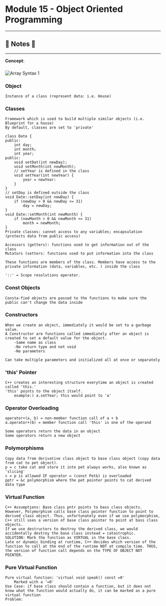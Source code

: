 #  Module 15 - Object Oriented Programming

----
## :notebook: Notes :notebook:
----

**Concept**: 

### 

![Array Syntax 1](https://github.com/Nam-H-Nguyen/NYUTandonBridge2018/blob/master/Week%206%20-%20Array%2C%20String%2C%20Bernoulli%2C%20Expected%20Value/notes/images/array_syntax1.png)

### Object 
    Instance of a class (represent data: i.e. House)
    
### Classes
    Framework which is used to build multiple similar objects (i.e. Blueprint for a house)
    By default, classes are set to 'private'
    
    class Date {
    public: 
        int day;
        int month;
        int year;
    public:
        void setDat(int newDay);
        void setMonth(int newMonth);
        // setYear is defined in the class
        void setYear(int newYear) {
            year = newYear:
        }
    }
    // setDay is defined outside the class
    void Date::setDay(int newDay) {
        if (newDay > 0 && newDay <= 31)
            day = newDay;
    }
    void Date::setMonth(int newMonth) {
        if (newMonth > 0 && newMonth <= 31)
            month = newMonth;
    }
    Private classes: cannot access to any variables; encapsulation (protects data from public access)
    
    Accessors (getters): functions used to get information out of the class
    Mutators (setters: functions used to put information into the class

    These functions are members of the class. Members have access to the private information (data, variables, etc. ) inside the class
    
    '::' = Scope resolutions operator. 

### Const Objects
    Consta-fied objects are passed to the functions to make sure the public can't change the data inside
    
### Constructors
    When we create an object, immediately it would be set to a garbage value. 
    A Constructor are functions called immediately after an object is created to set a default value for the object.
        -Same name as class
        -No return type and not void 
        -No parameters
    
    Can take multiple parameters and initialized all at once or separately
    
### 'this' Pointer
    C++ creates an interesting structure everytime an object is created called 'this.' 
    'this' points to the object itself.
        example:) a.setYear; this would point to 'a' 
        
### Operator Overloading
    operator+(a, b) = non-member function call of a + b
    a.operator+(b) = member function call 'this' is one of the operand
    
    Some operators return the data in an object
    Some operators return a new object

### Polymorphisms
    Copy data from derivative class object to base class object (copy data from cat to pet object).
    p = c take cat and store it into pet always works, also known as 'slicing'
    c = p is allowed IF operator = (const Pet&) is overloaded
    pptr = &c polymorphism where the pet pointer points to cat derived data type

### Virtual Function
    C++ Assumptions: Base class pntr points to bass class objects. 
    However, Polymorphism calls base class pointer function to point to derived class object. Thus, unfortunately even if we use polymorphism, C++ still uses a version of base class pointer to point at bass class objects.
    If we use destructors to destroy the derived class, we would accidentally destroy the base class instead = catastrophic.
    SOLUTION: Mark the function as VIRTUAL in the base class. 
    Late or dynamic binding at runtime, C++ decides which version of the function to call at the end of the runtime NOT at compile time. THUS, the version of function call depends on the TYPE OF OBJECT NOT POINTER.
    
### Pure Virtual Function
    Pure virtual function: 'virtual void speak() const =0' 
        Marked with a '=0'
    Use Case: if base class should contain a function, but it does not know what the function would actually do, it can be marked as a pure virtual function
    Problem: 
